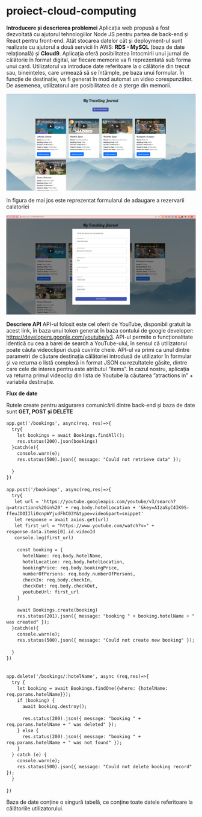 # proiect-cloud-computing

**Introducere și descrierea problemei**
Aplicația web propusă a fost dezvoltată cu ajutorul tehnologiilor Node JS pentru partea de back-end și React pentru front-end.  Atât stocarea datelor cât și deployment-ul sunt realizate cu ajutorul a două servicii în AWS: **RDS - MySQL** (baza de date relațională) și **Cloud9**. 
Aplicația oferă posibilitatea întocmirii unui jurnal de călătorie în format digital, iar fiecare memorie va fi reprezentată sub forma unui card. Utilizatorul va introduce date referitoare la o călătorie din trecut sau, bineințeles, care urmează să se întâmple, pe baza unui formular. În funcție de destinație, va fi generat în mod automat un video corespunzător. De asemenea, utilizatorul are posibilitatea de a șterge din memorii.

![](images/ss1.png)

In figura de mai jos este reprezentat formularul de adaugare a rezervarii calatoriei

![](images/ss2.png)

**Descriere API**
API-ul folosit este cel oferit de YouTube, disponibil gratuit la acest link, în baza unui token generat în baza contului de google developer: https://developers.google.com/youtube/v3. API-ul permite o funcționalitate identică cu cea a barei de search a YouTube-ului, în sensul că utilizatorul poate căuta videoclipuri după cuvinte cheie. API-ul va primi ca unul dintre parametri de căutare destinația călătoriei introdusă de utilizator în formular și va returna o listă complexă in format JSON cu rezultatele găsite, dintre care cele de interes pentru este atributul ”items”. 
În cazul nostru, aplicația va returna primul videoclip din lista de Youtube la căutarea ”atractions in” + variabila destinație. 

**Flux de date**

Rutele create pentru asigurarea comunicării dintre back-end și baza de date sunt **GET, POST și DELETE** 

```
app.get('/bookings', async(req, res)=>{
  try{
    let bookings = await Bookings.findAll();
    res.status(200).json(bookings)
  }catch(e){
    console.warn(e);
    res.status(500).json({ message: "Could not retrieve data" });

  }
})

app.post('/bookings', async(req,res)=>{
  try{
   let url = 'https://youtube.googleapis.com/youtube/v3/search?q=atractions%20in%20' + req.body.hotelLocation + '&key=AIzaSyC4IK9S-ffeuJDOIIli0cnpWYjudFhC03Y&type=video&part=snippet'
   let response = await axios.get(url)
   let first_url = "https://www.youtube.com/watch?v=" + response.data.items[0].id.videoId
   console.log(first_url)
   
    const booking = {
      hotelName: req.body.hotelName,
      hotelLocation: req.body.hotelLocation,
      bookingPrice: req.body.bookingPrice,
      numberOfPersons: req.body.numberOfPersons,
      checkIn: req.body.checkIn,
      checkOut: req.body.checkOut,
      youtubeUrl: first_url
    }
    
    await Bookings.create(booking)
    res.status(201).json({ message: "booking " + booking.hotelName + " was created" });
  }catch(e){
    console.warn(e);
    res.status(500).json({ message: "Could not create new booking" });

  } 
})


app.delete('/bookings/:hotelName', async (req,res)=>{
  try {
    let booking = await Bookings.findOne({where: {hotelName: req.params.hotelName}});
    if (booking) {
      await booking.destroy();

      res.status(200).json({ message: "booking " + req.params.hotelName + " was deleted" });
    } else {
      res.status(200).json({ message: "booking " + req.params.hotelName + " was not found" });
    }
  } catch (e) {
    console.warn(e);
    res.status(500).json({ message: "Could not delete booking record" });
  }

})
```

Baza de date conține o singură tabelă, ce conține toate datele referitoare la călătoriile utilizatorului.
